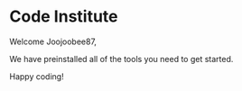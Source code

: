 # Code Institute

Welcome Joojoobee87,

We have preinstalled all of the tools you need to get started.

Happy coding!